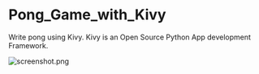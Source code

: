 # Pong_Game_with_Kivy
Write pong using Kivy. Kivy is an Open Source Python App development Framework.

![screenshot.png]('./imgs/screenshot.png')
